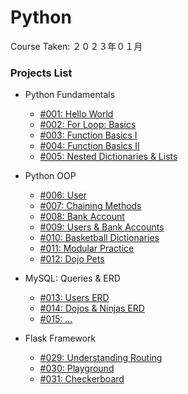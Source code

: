# Python

Course Taken: ２０２３年０１月

### Projects List

- Python Fundamentals
    - [#001: Hello World](Wk1-Fundamentals/001-Hello_World)
    - [#002: For Loop: Basics](Wk1-Fundamentals/002-For_Loop_Basics_I/)
    - [#003: Function Basics I](Wk1-Fundamentals/003-Functions_Basics_I/)
    - [#004: Function Basics II](Wk1-Fundamentals/004-Functions_Basics_II/)
    - [#005: Nested Dictionaries & Lists](Wk1-Fundamentals/005-Nested_Dictionaries_and_Lists/)

- Python OOP
    - [#006: User](Wk2-OOP/006-User/)
    - [#007: Chaining Methods](Wk2-OOP/007-Chaining_Methods/)
    - [#008: Bank Account](Wk2-OOP/008-BankAccount/)
    - [#009: Users & Bank Accounts](Wk2-OOP/009-Users_with_BankAccounts/)
    - [#010: Basketball Dictionaries](#)
    - [#011: Modular Practice](#)
    - [#012: Dojo Pets](#)

- MySQL: Queries & ERD
    - [#013: Users ERD](#)
    - [#014: Dojos & Ninjas ERD](#)
    - [#015: ...](#)

- Flask Framework
    - [#029: Understanding Routing](#)
    - [#030: Playground](#)
    - [#031: Checkerboard](#)
<!-- - Flask + MySQL - Full-Stack -->